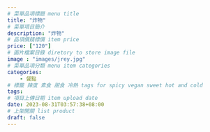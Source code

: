 ```yaml
---
# 菜單品項標題 menu title 
title: "炸物"
# 菜單項目簡介 
description: "炸物"
# 品項價錢標價 item price 
price: ["120"]
# 圖片檔案目錄 diretory to store image file
image : "images/jrey.jpg"
# 菜單品項分類 menu item categories 
categories: 
    - 餐點
# 標籤 辣度 素食 甜食 冷熱 tags for spicy vegan sweet hot and cold 
tags: 
# 項目上傳日期 item upload date 
date: 2023-08-31T03:57:38+08:00
# 上架開關 list product 
draft: false
---
```

